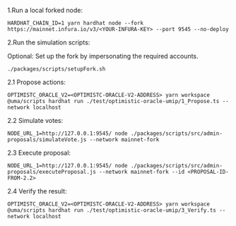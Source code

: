 1.Run a local forked node:

```
HARDHAT_CHAIN_ID=1 yarn hardhat node --fork https://mainnet.infura.io/v3/<YOUR-INFURA-KEY> --port 9545 --no-deploy
```

2.Run the simulation scripts:

Optional: Set up the fork by impersonating the required accounts.

```
./packages/scripts/setupFork.sh
```

2.1 Propose actions:

```
OPTIMISTC_ORACLE_V2=<OPTIMISTC-ORACLE-V2-ADDRESS> yarn workspace @uma/scripts hardhat run ./test/optimistic-oracle-umip/1_Propose.ts --network localhost
```

2.2 Simulate votes:

```
NODE_URL_1=http://127.0.0.1:9545/ node ./packages/scripts/src/admin-proposals/simulateVote.js --network mainnet-fork
```

2.3 Execute proposal:

```
NODE_URL_1=http://127.0.0.1:9545/ node ./packages/scripts/src/admin-proposals/executeProposal.js --network mainnet-fork --id <PROPOSAL-ID-FROM-2.2>
```

2.4 Verify the result:

```
OPTIMISTC_ORACLE_V2=<OPTIMISTC-ORACLE-V2-ADDRESS> yarn workspace @uma/scripts hardhat run ./test/optimistic-oracle-umip/3_Verify.ts --network localhost
```
